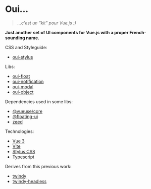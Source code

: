 # Oui...

> *...c'est un "kit" pour Vue.js :)*

**Just another set of UI components for Vue.js with a proper French-sounding name.**

CSS and Styleguide:

- [oui-stylus](./stylus/README.md)

Libs:

- [oui-float](./lib/float/README.md)
- [oui-notification](./lib/notification/README.md)
- [oui-modal](./lib/modal/README.md)
- [oui-object](./lib/object/README.md)

Dependencies used in some libs:

 - [@vueuse/core](https://www.npmjs.com/package/@vueuse/core)
 - [@floating-ui](https://www.npmjs.com/package/@floating-ui/dom)
 - [zeed](https://www.npmjs.com/package/zeed)

Technologies:

- [Vue 3](https://vuejs.org/)
- [Vite](https://vitejs.dev/)
- [Stylus CSS](https://stylus-lang.com/)
- [Typescript](https://www.typescriptlang.org/)

Derives from this previous work:

- [twindy](https://github.com/holtwick/twindy)
- [twindy-headless](https://github.com/holtwick/twindy-headless)
